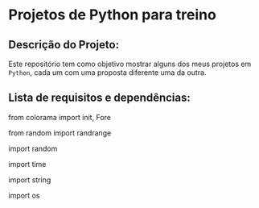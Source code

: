 # Projetos de Python para treino

## Descrição do Projeto:

Este repositório tem como objetivo mostrar alguns dos meus projetos em ``Python``, cada um com uma proposta diferente uma da outra.

## Lista de requisitos e dependências:

from colorama import init, Fore

from random import randrange

import random

import time

import string

import os
